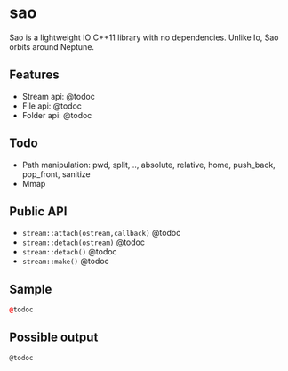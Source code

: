 sao
===

Sao is a lightweight IO C++11 library with no dependencies. Unlike Io, Sao orbits around Neptune.

Features
--------
- Stream api: @todoc
- File api: @todoc
- Folder api: @todoc

Todo
----
- Path manipulation: pwd, split, .., absolute, relative, home, push_back, pop_front, sanitize
- Mmap

Public API
----------
- `stream::attach(ostream,callback)` @todoc
- `stream::detach(ostream)` @todoc
- `stream::detach()` @todoc
- `stream::make()` @todoc

Sample
------
```c++
@todoc
```

Possible output
---------------
```
@todoc
```
